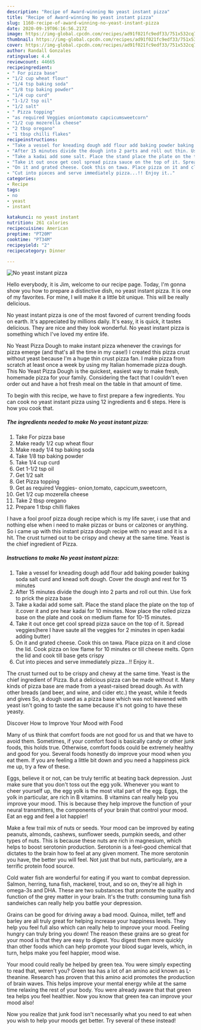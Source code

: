 ```yaml
---
description: "Recipe of Award-winning No yeast instant pizza"
title: "Recipe of Award-winning No yeast instant pizza"
slug: 1160-recipe-of-award-winning-no-yeast-instant-pizza
date: 2020-09-19T06:16:56.217Z
image: https://img-global.cpcdn.com/recipes/ad91f021fc9edf33/751x532cq70/no-yeast-instant-pizza-recipe-main-photo.jpg
thumbnail: https://img-global.cpcdn.com/recipes/ad91f021fc9edf33/751x532cq70/no-yeast-instant-pizza-recipe-main-photo.jpg
cover: https://img-global.cpcdn.com/recipes/ad91f021fc9edf33/751x532cq70/no-yeast-instant-pizza-recipe-main-photo.jpg
author: Randall Gonzales
ratingvalue: 4.4
reviewcount: 44665
recipeingredient:
- " For pizza base"
- "1/2 cup wheat flour"
- "1/4 tsp baking soda"
- "1/8 tsp baking powder"
- "1/4 cup curd"
- "1-1/2 tsp oil"
- "1/2 salt"
- " Pizza topping"
- "as required Veggies oniontomato capcicumsweetcorn"
- "1/2 cup mozerella cheese"
- "2 tbsp oregano"
- "1 tbsp chilli flakes"
recipeinstructions:
- "Take a vessel for kneading dough add flour add baking powder baking soda salt curd and knead soft dough. Cover the dough and rest for 15 minutes"
- "After 15 minutes divide the dough into 2 parts and roll out thin. Use fork to prick the pizza base"
- "Take a kadai add some salt. Place the stand place the plate on the top of it.cover it and pre hear kadai for 10 minutes. Now place the rolled pizza base on the plate and cook on medium flame for 10-15 minutes."
- "Take it out once get cool spread pizza sauce on the top of it. Spread veggies(here I have saute all the veggies for 2 minutes in open kadai adding butter)"
- "On it and grated cheese. Cook this on tawa. Place pizza on it and close the lid. Cook pizza on low flame for 10 minutes or till cheese melts. Oprn the lid and cook till base gets crispy"
- "Cut into pieces and serve immediately pizza...!! Enjoy it.."
categories:
- Recipe
tags:
- no
- yeast
- instant

katakunci: no yeast instant 
nutrition: 261 calories
recipecuisine: American
preptime: "PT20M"
cooktime: "PT34M"
recipeyield: "2"
recipecategory: Dinner

---
```



![No yeast instant pizza](https://img-global.cpcdn.com/recipes/ad91f021fc9edf33/751x532cq70/no-yeast-instant-pizza-recipe-main-photo.jpg)

Hello everybody, it is Jim, welcome to our recipe page. Today, I'm gonna show you how to prepare a distinctive dish, no yeast instant pizza. It is one of my favorites. For mine, I will make it a little bit unique. This will be really delicious.

No yeast instant pizza is one of the most favored of current trending foods on earth. It's appreciated by millions daily. It's easy, it is quick, it tastes delicious. They are nice and they look wonderful. No yeast instant pizza is something which I've loved my entire life.

No Yeast Pizza Dough to make instant pizza whenever the cravings for pizza emerge (and that&#39;s all the time in my case!) I created this pizza crust without yeast because I&#39;m a huge thin crust pizza fan. I make pizza from scratch at least once a week by using my Italian homemade pizza dough. This No Yeast Pizza Dough is the quickest, easiest way to make fresh, homemade pizza for your family. Considering the fact that I couldn&#39;t even order out and have a hot fresh meal on the table in that amount of time.


To begin with this recipe, we have to first prepare a few ingredients. You can cook no yeast instant pizza using 12 ingredients and 6 steps. Here is how you cook that.

<!--inarticleads1-->

##### The ingredients needed to make No yeast instant pizza:

1. Take  For pizza base
1. Make ready 1/2 cup wheat flour
1. Make ready 1/4 tsp baking soda
1. Take 1/8 tsp baking powder
1. Take 1/4 cup curd
1. Get 1-1/2 tsp oil
1. Get 1/2 salt
1. Get  Pizza topping
1. Get as required Veggies- onion,tomato, capcicum,sweetcorn,
1. Get 1/2 cup mozerella cheese
1. Take 2 tbsp oregano
1. Prepare 1 tbsp chilli flakes


I have a fool proof pizza dough recipe which is my life saver, i use that and nothing else when i need to make pizzas or buns or calzones or anything. So i came up with this instant pizza dough recipe with no yeast and it is a hit. The crust turned out to be crispy and chewy at the same time. Yeast is the chief ingredient of Pizza. 

<!--inarticleads2-->

##### Instructions to make No yeast instant pizza:

1. Take a vessel for kneading dough add flour add baking powder baking soda salt curd and knead soft dough. Cover the dough and rest for 15 minutes
1. After 15 minutes divide the dough into 2 parts and roll out thin. Use fork to prick the pizza base
1. Take a kadai add some salt. Place the stand place the plate on the top of it.cover it and pre hear kadai for 10 minutes. Now place the rolled pizza base on the plate and cook on medium flame for 10-15 minutes.
1. Take it out once get cool spread pizza sauce on the top of it. Spread veggies(here I have saute all the veggies for 2 minutes in open kadai adding butter)
1. On it and grated cheese. Cook this on tawa. Place pizza on it and close the lid. Cook pizza on low flame for 10 minutes or till cheese melts. Oprn the lid and cook till base gets crispy
1. Cut into pieces and serve immediately pizza...!! Enjoy it..


The crust turned out to be crispy and chewy at the same time. Yeast is the chief ingredient of Pizza. But a delicious pizza can be made without it. Many kinds of pizza base are made from a yeast-raised bread dough. As with other breads (and beer, and wine, and cider etc.) the yeast, while it feeds and gives So, a dough used as a pizza base which was not leavened with yeast isn&#39;t going to taste the same because it&#39;s not going to have these yeasty. 

Discover How to Improve Your Mood with Food


Many of us think that comfort foods are not good for us and that we have to avoid them. Sometimes, if your comfort food is basically candy or other junk foods, this holds true. Otherwise, comfort foods could be extremely healthy and good for you. Several foods honestly do improve your mood when you eat them. If you are feeling a little bit down and you need a happiness pick me up, try a few of these.

Eggs, believe it or not, can be truly terrific at beating back depression. Just make sure that you don't toss out the egg yolk. Whenever you want to cheer yourself up, the egg yolk is the most vital part of the egg. Eggs, the yolk in particular, are rich in B vitamins. B vitamins can really help you improve your mood. This is because they help improve the function of your neural transmitters, the components of your brain that control your mood. Eat an egg and feel a lot happier!

Make a few trail mix of nuts or seeds. Your mood can be improved by eating peanuts, almonds, cashews, sunflower seeds, pumpkin seeds, and other types of nuts. This is because these nuts are rich in magnesium, which helps to boost serotonin production. Serotonin is a feel-good chemical that dictates to the brain how to feel at any given moment. The more serotonin you have, the better you will feel. Not just that but nuts, particularly, are a terrific protein food source.

Cold water fish are wonderful for eating if you want to combat depression. Salmon, herring, tuna fish, mackerel, trout, and so on, they're all high in omega-3s and DHA. These are two substances that promote the quality and function of the grey matter in your brain. It's the truth: consuming tuna fish sandwiches can really help you battle your depression. 

Grains can be good for driving away a bad mood. Quinoa, millet, teff and barley are all truly great for helping increase your happiness levels. They help you feel full also which can really help to improve your mood. Feeling hungry can truly bring you down! The reason these grains are so great for your mood is that they are easy to digest. You digest them more quickly than other foods which can help promote your blood sugar levels, which, in turn, helps make you feel happier, mood wise.

Your mood could really be helped by green tea. You were simply expecting to read that, weren't you? Green tea has a lot of an amino acid known as L-theanine. Research has proven that this amino acid promotes the production of brain waves. This helps improve your mental energy while at the same time relaxing the rest of your body. You were already aware that that green tea helps you feel healthier. Now you know that green tea can improve your mood also!

Now you realize that junk food isn't necessarily what you need to eat when you wish to help your moods get better. Try several of these instead!

